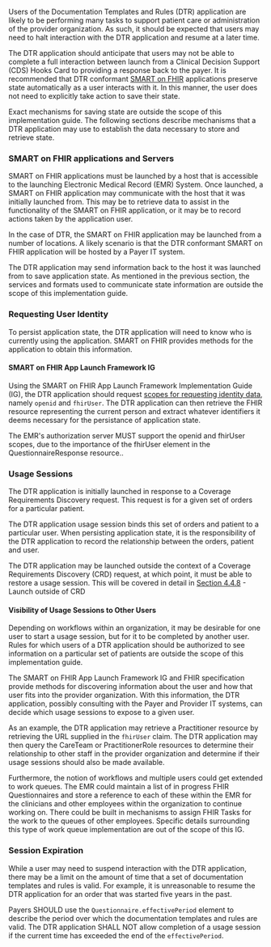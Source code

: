 Users of the Documentation Templates and Rules (DTR) application are likely to be performing many tasks to support patient care or administration of the provider organization. As such, it should be expected that users may need to halt interaction with the DTR application and resume at a later time.

The DTR application should anticipate that users may not be able to complete a full interaction between launch from a Clinical Decision Support (CDS) Hooks Card to providing a response back to the payer. It is recommended that DTR conformant [SMART on FHIR](http://hl7.org/fhir/smart-app-launch) applications preserve state automatically as a user interacts with it. In this manner, the user does not need to explicitly take action to save their state.

Exact mechanisms for saving state are outside the scope of this implementation guide. The following sections describe mechanisms that a DTR application may use to establish the data necessary to store and retrieve state.

### SMART on FHIR applications and Servers
SMART on FHIR applications must be launched by a host that is accessible to the launching Electronic Medical Record (EMR) System. Once launched, a SMART on FHIR application may communicate with the host that it was initially launched from. This may be to retrieve data to assist in the functionality of the SMART on FHIR application, or it may be to record actions taken by the application user.

In the case of DTR, the SMART on FHIR application may be launched from a number of locations. A likely scenario is that the DTR conformant SMART on FHIR application will be hosted by a Payer IT system.

The DTR application may send information back to the host it was launched from to save application state. As mentioned in the previous section, the services and formats used to communicate state information are outside the scope of this implementation guide.

### Requesting User Identity
To persist application state, the DTR application will need to know who is currently using the application. SMART on FHIR provides methods for the application to obtain this information.

#### SMART on FHIR App Launch Framework IG
Using the SMART on FHIR App Launch Framework Implementation Guide (IG), the DTR application should request [scopes for requesting identity data](http://hl7.org/fhir/smart-app-launch/scopes-and-launch-context/index.html#scopes-for-requesting-identity-data), namely `openid` and `fhirUser`. The DTR application can then retrieve the FHIR resource representing the current person and extract whatever identifiers it deems necessary for the persistance of application state.

The EMR's authorization server MUST support the openid and fhirUser scopes, due to the importance of the fhirUser element in the QuestionnaireResponse resource..

### Usage Sessions
The DTR application is initially launched in response to a Coverage Requirements Discovery request. This request is for a given set of orders for a particular patient.

The DTR application usage session binds this set of orders and patient to a particular user. When persisting application state, it is the responsibility of the DTR application to record the relationship between the orders, patient and user.

The DTR application may be launched outside the context of a Coverage Requirements Discovery (CRD) request, at which point, it must be able to restore a usage session. This will be covered in detail in [Section 4.4.8](specification__behaviors__launch_outside_of_CRD.html) - Launch outside of CRD

#### Visibility of Usage Sessions to Other Users
Depending on workflows within an organization, it may be desirable for one user to start a usage session, but for it to be completed by another user. Rules for which users of a DTR application should be authorized to see information on a particular set of patients are outside the scope of this implementation guide.

The SMART on FHIR App Launch Framework IG and FHIR specification provide methods for discovering information about the user and how that user fits into the provider organization. With this information, the DTR application, possibly consulting with the Payer and Provider IT systems, can decide which usage sessions to expose to a given user.

As an example, the DTR application may retrieve a Practitioner resource by retrieving the URL supplied in the `fhirUser` claim. The DTR application may then query the CareTeam or PractitionerRole resources to determine their relationship to other staff in the provider organization and determine if their usage sessions should also be made available.

Furthermore, the notion of workflows and multiple users could get extended to work queues. The EMR could maintain a list of in progress FHIR Questionnaires and store a reference to each of these within the EMR for the clinicians and other employees within the organization to continue working on. There could be built in mechanisms to assign FHIR Tasks for the work to the queues of other employees. Specific details surrounding this type of work queue implementation are out of the scope of this IG.

### Session Expiration
While a user may need to suspend interaction with the DTR application, there may be a limit on the amount of time that a set of documentation templates and rules is valid. For example, it is unreasonable to resume the DTR application for an order that was started five years in the past.

Payers SHOULD use the `Questionnaire.effectivePeriod` element to describe the period over which the documentation templates and rules are valid. The DTR application SHALL NOT allow completion of a usage session if the current time has exceeded the end of the `effectivePeriod`.